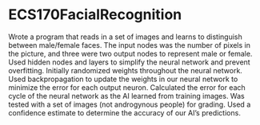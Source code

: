 # ECS170FacialRecognition
Wrote a program that reads in a set of images and learns to distinguish between male/female faces. The input nodes was the number of pixels in the picture, and three were two output nodes to represent male or female. Used hidden nodes and layers to simplify the neural network and prevent overfitting. Initially randomized weights throughout the neural network.  Used backpropagation to update the weights in our neural network to minimize the error for each output neuron. Calculated the error for each cycle of the neural network as the AI learned from training images. Was tested with a set of images (not androgynous people) for grading.  Used a confidence estimate to determine the accuracy of our AI’s predictions.
